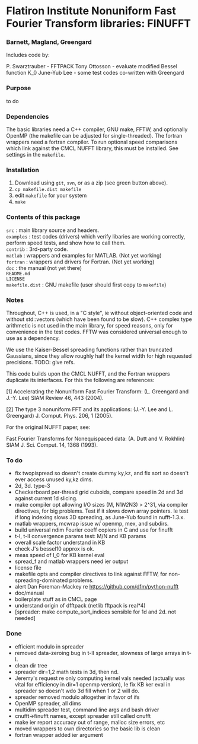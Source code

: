 # Flatiron Institute Nonuniform Fast Fourier Transform libraries: FINUFFT

### Barnett, Magland, Greengard

Includes code by:

P. Swarztrauber - FFTPACK
Tony Ottosson - evaluate modified Bessel function K_0
June-Yub Lee - some test codes co-written with Greengard

### Purpose

to do

### Dependencies

The basic libraries need a C++ compiler, GNU make, FFTW, and optionally OpenMP (the makefile can be adjusted for single-threaded).
The fortran wrappers need a fortran compiler.
To run optional speed comparisons which link against the CMCL NUFFT library, this must be installed.
See settings in the `makefile`.

### Installation

1. Download using `git`, `svn`, or as a zip (see green button above).
1. `cp makefile.dist makefile`
1. edit `makefile` for your system
1. `make`


### Contents of this package

  `src` : main library source and headers.  
  `examples` : test codes (drivers) which verify libaries are working correctly, perform speed tests, and show how to call them.  
  `contrib` : 3rd-party code.  
  `matlab` : wrappers and examples for MATLAB. (Not yet working)  
  `fortran` : wrappers and drivers for Fortran. (Not yet working)  
  `doc` : the manual (not yet there)  
  `README.md`  
  `LICENSE`  
  `makefile.dist` : GNU makefile (user should first copy to `makefile`)  

### Notes

Throughout, C\++ is used, in a "C style", ie without object-oriented code and without std::vectors (which have been found to be slow). C\++ complex type arithmetic is not used in the main library, for speed reasons, only for convenience in the test codes. FFTW was considered universal enough to use as a dependency.

We use the Kaiser-Bessel spreading functions rather than truncated Gaussians, since they allow roughly half the kernel width for high requested precisions.
TODO: give refs.

This code builds upon the CMCL NUFFT, and the Fortran wrappers duplicate its interfaces. For this the following are references:

[1] Accelerating the Nonuniform Fast Fourier Transform: (L. Greengard and J.-Y. Lee) SIAM Review 46, 443 (2004).

[2] The type 3 nonuniform FFT and its applications: (J.-Y. Lee and L. Greengard) J. Comput. Phys. 206, 1 (2005).

For the original NUFFT paper, see:

Fast Fourier Transforms for Nonequispaced data: (A. Dutt and V. Rokhlin) SIAM J. Sci. Comput. 14, 1368 (1993). 

### To do

* fix twopispread so doesn't create dummy ky,kz, and fix sort so doesn't ever access unused ky,kz dims.
* 2d, 3d. type-3
* Checkerboard per-thread grid cuboids, compare speed in 2d and 3d against current 1d slicing.
* make compiler opt allowing I/O sizes (M, N1*N2*N3) > 2^31, via compiler directives, for big problems. Test if it slows down array pointers. Ie test if long indexing slows 3D spreading, as June-Yub found in nufft-1.3.x.
* matlab wrappers, mcwrap issue w/ openmp, mex, and subdirs.
* build universal ndim Fourier coeff copiers in C and use for finufft
* t-I, t-II convergence params test: M/N and KB params
* overall scale factor understand in KB
* check J's bessel10 approx is ok.
* meas speed of I_0 for KB kernel eval
* spread_f and matlab wrappers need ier output
* license file
* makefile opts and compiler directives to link against FFTW, for non-spreading-dominated problems.
* alert Dan Foreman-Mackey re https://github.com/dfm/python-nufft
* doc/manual
* boilerplate stuff as in CMCL page
* understand origin of dfftpack (netlib fftpack is real*4)
* [spreader: make compute_sort_indices sensible for 1d and 2d. not needed]

### Done

* efficient modulo in spreader
* removed data-zeroing bug in t-II spreader, slowness of large arrays in t-I.
* clean dir tree
* spreader dir=1,2 math tests in 3d, then nd.
* Jeremy's request re only computing kernel vals needed (actually was vital for efficiency in dir=1 openmp version), Ie fix KB ker eval in spreader so doesn't wdo 3d fill when 1 or 2 will do.
* spreader removed modulo altogether in favor of ifs
* OpenMP spreader, all dims
* multidim spreader test, command line args and bash driver
* cnufft->finufft names, except spreader still called cnufft
* make ier report accuracy out of range, malloc size errors, etc
* moved wrappers to own directories so the basic lib is clean
* fortran wrapper added ier argument

